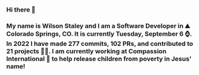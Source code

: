 ### Hi there 👋

### My name is Wilson Staley and I am a Software Developer in ⛰ Colorado Springs, CO.  It is currently Tuesday, September 6 ⌚. In 2022 I have made 277 commits, 102 PRs, and contributed to 21 projects 👨‍💻. I am currently working at Compassion International 🏢 to help release children from poverty in Jesus' name!